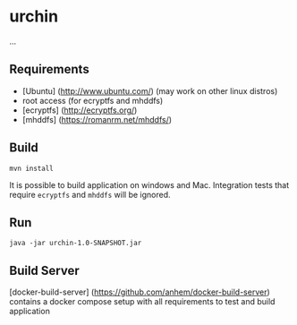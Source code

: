 # urchin
...

## Requirements

* [Ubuntu] (http://www.ubuntu.com/) (may work on other linux distros)
* root access (for ecryptfs and mhddfs)
* [ecryptfs] (http://ecryptfs.org/)
* [mhddfs] (https://romanrm.net/mhddfs/)

## Build
```
mvn install
```
It is possible to build application on windows and Mac. Integration tests that require `ecryptfs` and `mhddfs` will be ignored.

## Run
```
java -jar urchin-1.0-SNAPSHOT.jar
```

## Build Server

[docker-build-server] (https://github.com/anhem/docker-build-server) contains a docker compose setup with all requirements to test and build application



